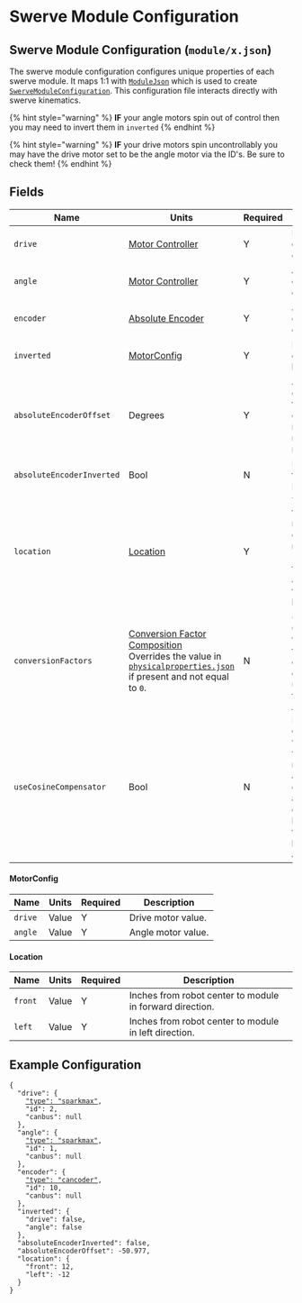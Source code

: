 # Swerve Module Configuration

## Swerve Module Configuration (`module/x.json`)

The swerve module configuration configures unique properties of each swerve module. It maps 1:1 with [`ModuleJson`](https://broncbotz3481.github.io/YAGSL-Lib/docs/swervelib/parser/json/ModuleJson.html) which is used to create [`SwerveModuleConfiguration`](https://broncbotz3481.github.io/YAGSL-Lib/docs/swervelib/parser/SwerveModuleConfiguration.html). This configuration file interacts directly with swerve kinematics.

{% hint style="warning" %}
**IF** your angle motors spin out of control then you may need to invert them in `inverted`
{% endhint %}

{% hint style="warning" %}
**IF** your drive motors spin uncontrollably you may have the drive motor set to be the angle motor via the ID's. Be sure to check them!
{% endhint %}

## Fields

<table data-full-width="true"><thead><tr><th>Name</th><th>Units</th><th>Required</th><th>Description</th></tr></thead><tbody><tr><td><code>drive</code></td><td><a href="../../devices/motor-controllers/#motor-controller-configuration">Motor Controller</a></td><td>Y</td><td>Drive motor device configuration.</td></tr><tr><td><code>angle</code></td><td><a href="../../devices/motor-controllers/#motor-controller-configuration">Motor Controller</a></td><td>Y</td><td>Angle motor device configuration.</td></tr><tr><td><code>encoder</code></td><td><a href="../../devices/absolute-encoders.md#absolute-encoder-configuration">Absolute Encoder</a></td><td>Y</td><td>Absolute encoder device configuration.</td></tr><tr><td><code>inverted</code></td><td><a href="swerve-module-configuration.md#motorconfig">MotorConfig</a></td><td>Y</td><td>Inversion state of each motor as a boolean.</td></tr><tr><td><code>absoluteEncoderOffset</code></td><td>Degrees</td><td>Y</td><td>Absolute encoder offset from 0 in degrees. May need to be a negative number.</td></tr><tr><td><code>absoluteEncoderInverted</code></td><td>Bool</td><td>N</td><td>Inversion state of the Absolute Encoder.</td></tr><tr><td><code>location</code></td><td><a href="swerve-module-configuration.md#location">Location</a></td><td>Y</td><td>The location of the swerve module from the center of the robot in inches. +x is torwards the robot front, and +y is torwards robot left.</td></tr><tr><td><code>conversionFactors</code></td><td><a href="physical-properties-configuration.md#conversion-factor-composition">Conversion Factor Composition </a><br>Overrides the value in <a href="physical-properties-configuration.md#fields"><code>physicalproperties.json</code></a> if present and not equal to <code>0</code>.</td><td>N</td><td><em>OVERRIDE</em> Conversion factors applied to the motor controller for the onboard PID, used to override this setting in <a href="https://github.com/BroncBotz3481/YAGSL/wiki/Swerve-Drive"><code>swervedrive.json</code></a></td></tr><tr><td><code>useCosineCompensator</code></td><td>Bool</td><td>N</td><td>Disabled cosine compensation which scales the velocity of modules which are not completely aligned with desired angles by the cosine of the difference between the angles.</td></tr></tbody></table>

#### MotorConfig

| Name    | Units | Required | Description        |
| ------- | ----- | -------- | ------------------ |
| `drive` | Value | Y        | Drive motor value. |
| `angle` | Value | Y        | Angle motor value. |

#### Location

| Name    | Units | Required | Description                                              |
| ------- | ----- | -------- | -------------------------------------------------------- |
| `front` | Value | Y        | Inches from robot center to module in forward direction. |
| `left`  | Value | Y        | Inches from robot center to module in left direction.    |

## Example Configuration

<pre class="language-json"><code class="lang-json">{
  "drive": {
    <a data-footnote-ref href="#user-content-fn-1">"type": "sparkmax"</a>,
    "id": 2,
    "canbus": null
  },
  "angle": {
    <a data-footnote-ref href="#user-content-fn-2">"type": "sparkmax"</a>,
    "id": 1,
    "canbus": null
  },
  "encoder": {
    <a data-footnote-ref href="#user-content-fn-3">"type": "cancoder"</a>,
    "id": 10,
    "canbus": null
  },
  "inverted": {
    "drive": false,
    "angle": false
  },
  "absoluteEncoderInverted": false,
  "absoluteEncoderOffset": -50.977,
  "location": {
    "front": 12,
    "left": -12
  }
}
</code></pre>

[^1]: See more at [motor-controllers](../../devices/motor-controllers/ "mention")

[^2]: See more at [motor-controllers](../../devices/motor-controllers/ "mention")

[^3]: See more at [absolute-encoders.md](../../devices/absolute-encoders.md "mention")
